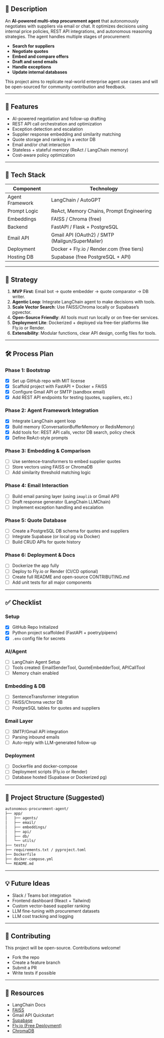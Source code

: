 ## 📌 Description

An **AI-powered multi-step procurement agent** that autonomously negotiates with suppliers via email or chat. It optimizes decisions using internal price policies, REST API integrations, and autonomous reasoning strategies. The agent handles multiple stages of procurement:

- **Search for suppliers**
- **Negotiate quotes**
- **Embed and compare offers**
- **Draft and send emails**
- **Handle exceptions**
- **Update internal databases**

This project aims to replicate real-world enterprise agent use cases and will be open-sourced for community contribution and feedback.

---

## 🚀 Features

- AI-powered negotiation and follow-up drafting
- REST API call orchestration and optimization
- Exception detection and escalation
- Supplier response embedding and similarity matching
- Quote storage and ranking in a vector DB
- Email and/or chat interaction
- Stateless + stateful memory (ReAct / LangChain memory)
- Cost-aware policy optimization

---

## 🧠 Tech Stack

| Component       | Technology                                      |
| --------------- | ----------------------------------------------- |
| Agent Framework | LangChain / AutoGPT                             |
| Prompt Logic    | ReAct, Memory Chains, Prompt Engineering        |
| Embeddings      | FAISS / Chroma (free)                           |
| Backend         | FastAPI / Flask + PostgreSQL                    |
| Email API       | Gmail API (OAuth2) / SMTP (Mailgun/SuperMailer) |
| Deployment      | Docker + Fly.io / Render.com (free tiers)       |
| Hosting DB      | Supabase (free PostgreSQL + API)                |

---

## 🧭 Strategy

1. **MVP First**: Email bot → quote embedder → quote comparator → DB writer.
2. **Agentic Loop**: Integrate LangChain agent to make decisions with tools.
3. **Scale Vector Search**: Use FAISS/Chroma locally or Supabase’s pgvector.
4. **Open-Source Friendly**: All tools must run locally or on free-tier services.
5. **Deployment Lite**: Dockerized + deployed via free-tier platforms like Fly.io or Render.
6. **Extensibility**: Modular functions, clear API design, config files for tools.

---

## 🛠️ Process Plan

### Phase 1: Bootstrap

- [X] Set up GitHub repo with MIT license
- [X] Scaffold project with FastAPI + Docker + FAISS
- [X] Configure Gmail API or SMTP (sandbox email)
- [X] Add REST API endpoints for testing (quotes, suppliers, etc.)

### Phase 2: Agent Framework Integration

- [X] Integrate LangChain agent loop
- [X] Build memory (ConversationBufferMemory or RedisMemory)
- [X] Add tools for: REST API calls, vector DB search, policy check
- [X] Define ReAct-style prompts

### Phase 3: Embedding & Comparison

- [ ] Use sentence-transformers to embed supplier quotes
- [ ] Store vectors using FAISS or ChromaDB
- [ ] Add similarity threshold matching logic

### Phase 4: Email Interaction

- [ ] Build email parsing layer (using `imaplib` or Gmail API)
- [ ] Draft response generator (LangChain LLMChain)
- [ ] Implement exception handling and escalation

### Phase 5: Quote Database

- [ ] Create a PostgreSQL DB schema for quotes and suppliers
- [ ] Integrate Supabase (or local pg via Docker)
- [ ] Build CRUD APIs for quote history

### Phase 6: Deployment & Docs

- [ ] Dockerize the app fully
- [ ] Deploy to Fly.io or Render (CI/CD optional)
- [ ] Create full README and open-source CONTRIBUTING.md
- [ ] Add unit tests for all major components

---

## ✅ Checklist

### Setup

- [X] GitHub Repo Initialized
- [X] Python project scaffolded (FastAPI + poetry/pipenv)
- [X] `.env` config file for secrets

### AI/Agent

- [ ] LangChain Agent Setup
- [ ] Tools created: EmailSenderTool, QuoteEmbedderTool, APICallTool
- [ ] Memory chain enabled

### Embedding & DB

- [ ] SentenceTransformer integration
- [ ] FAISS/Chroma vector DB
- [ ] PostgreSQL tables for quotes and suppliers

### Email Layer

- [ ] SMTP/Gmail API integration
- [ ] Parsing inbound emails
- [ ] Auto-reply with LLM-generated follow-up

### Deployment

- [ ] Dockerfile and docker-compose
- [ ] Deployment scripts (Fly.io or Render)
- [ ] Database hosted (Supabase or Dockerized pg)

---

## 📂 Project Structure (Suggested)

```bash
autonomous-procurement-agent/
├── app/
│   ├── agents/
│   ├── email/
│   ├── embeddings/
│   ├── api/
│   ├── db/
│   └── utils/
├── tests/
├── requirements.txt / pyproject.toml
├── Dockerfile
├── docker-compose.yml
└── README.md
```

---

## 💡 Future Ideas

- Slack / Teams bot integration
- Frontend dashboard (React + Tailwind)
- Custom vector-based supplier ranking
- LLM fine-tuning with procurement datasets
- LLM cost tracking and logging

---

## 🤝 Contributing

This project will be open-source. Contributions welcome!

- Fork the repo
- Create a feature branch
- Submit a PR
- Write tests if possible

---

## 🧳 Resources

- LangChain Docs
- [FAISS](https://github.com/facebookresearch/faiss)
- Gmail API Quickstart
- [Supabase](https://supabase.com/)
- [Fly.io (Free Deployment)](https://fly.io/)
- [ChromaDB](https://www.trychroma.com/)
